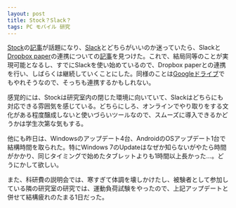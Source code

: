 ```yaml
---
layout: post
title: Stock？Slack？
tags: PC モバイル 研究
---
```


<a href="http://www.stock-app.jp/staticpages/index.html">Stock</a>の<a href="http://jp.techcrunch.com/2017/09/12/stock/">記事</a>が話題になり、<a href="https://slack.com/">Slack</a>とどちらがいいのか迷っていたら、Slackと<a href="https://www.dropbox.com/ja/paper">Dropbox paper</a>の連携についての<a href="https://navi.dropbox.jp/dropbox-paper-for-slack">記事</a>を見つけた。これで、結局同等のことが実現可能となるし、すでにSlackを使い始めているので、Dropbox paperとの連携を行い、しばらくは継続していくことにした。同様のことは<a href="https://www.google.com/intl/ja_ALL/drive/">Googleドライブ</a>でもやれそうなので、そっちも連携するかもしれない。

感覚的には、Stockは研究室内の閉じた環境に向いていて、Slackはどちらにも対応できる雰囲気を感じている。どちらにしろ、オンラインでやり取りをする文化がある程度醸成しないと使いづらいツールなので、スムーズに導入できるかどうかは学生次第な気もする。

他にも昨日は、Windowsのアップデート4台、AndroidのOSアップデート1台で結構時間を取られた。特にWindows 7のUpdateはなぜか知らないがやたら時間がかかり、同じタイミングで始めたタブレットよりも1時間以上長かった…。どうにかして欲しい。

また、科研費の説明会では、寒すぎて体調を壊しかけたし、被験者として参加している隣の研究室の研究では、運動負荷試験をやったので、上記アップデートと併せて結構疲れのたまる1日だった。
